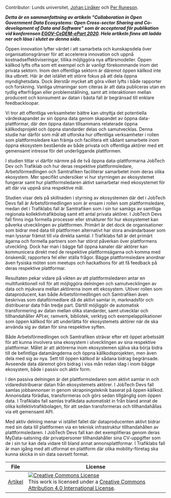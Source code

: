Contributor: Lunds universitet, [Johan Linåker](http://cs.lth.se/johan-linaker/) och [Per Runeson](http://cs.lth.se/per-runeson/).

***Detta är en sammanfattning av artikeln "Collaboration in Open Government Data Ecosystems: Open Cross-sector Sharing and Co-development of Data and Software" som är accepterad för publikation vid konferensen 
[EGOV-CeDEM-ePart 2020](http://dgsociety.org/egov-2020/). Hela artikeln finns att ladda ner och läsa i slutet av denna sida.***

Öppen innovation lyfter värdet i att samarbeta och kunskapsdela över organisationsgränser för att accelerera innovation och uppnå kostnadseffektiviseringar, tillika möjliggöra nya affärsmodeller. Öppen källkod lyfts ofta som ett exempel och är vanligt förekommande inom det privata sektorn. Inom den offentliga sektorn är däremot öppen källkod inte lika utbrett. Här är det istället ett större fokus på att dela öppna myndighetsdata. Dock återstår mycket att göra vilket lyfts i både rapporter och forskning. Vanliga utmaningar som citeras är att data publiceras utan en tydlig efterfrågan eller problemställning, samt att interaktionen mellan producent och konsument av datan i bästa fall är begränsad till enklare feedbackloopar.

Vi tror att offentliga verksamheter bättre kan utnyttja det potentiella värdeskapandet av sin öppna data genom skapandet av öppna data-plattformar, där den öppna datan tillsammans relaterade öppna källkodsprojekt och öppna standarder delas och samutvecklas. Denna studie har därför som mål att utforska hur offentliga verksamheter i rollen som plattformsledare kan främja och facilitera ett sådant samarbete inom öppna ekosystem bestående av både privata och offentliga aktörer med ett gemensamt intresse för det underliggande plattformen.

I studien tittar vi därför närmre på de två öppna data-plattformarna JobTech Dev och Trafiklab och hur deras respektive plattformsledare, Arbetsförmedlingen och Samtrafiken faciliterar samarbetet inom deras olika ekosystem. Mer specifikt undersöker vi hur styrningen av ekosystemet fungerar samt hur plattformsledaren aktivt samarbetar med ekosystemet för att där via uppnå sina respektive mål.

Studien visar dels på skillnaden i styrning av ekosystemen där det i JobTech Devs fall är Arbetsförmedlingen som är ensam i rollen som plattformsledare, medan det i Trafiklabs fall är Samtrafiken som i sin tur samägs av samtliga regionala kollektivtrafikbolag samt ett antal privata aktörer. I JobTech Devs fall finns inga formella processer eller strukturer för hur ekosystemet kan påverka utvecklingen av plattformen. Primärt är det dock de organisationer som bidrar med data till plattformen alternativt har stora användarbaser som man lyssnar främst till via direkta samtal. I Trafiklabs fall är det primärt ägarna och formella partners som har störst påverkan över plattformens utveckling. Dock har man i bägge fall öppna kanaler där aktörer kan kommunicera direkt med de respektive plattformsägarna och komma med önskemål, rapportera fel eller ställa frågor. Bägge plattformsledare anordnar även fysiska möten som meetups och hackathons för att få feedback på deras respektive plattformar.

Resultaten pekar vidare på vikten av att plattformsledaren antar en multifunktionell roll för att möjliggöra delningen och samutvecklingen av data och mjukvara mellan aktörerna inom ett ekosystem. Utöver rollen som dataproducent, kan både Arbetsförmedlingen och Samtrafiken även beskrivas som dataförmedlare då de aktivt samlar in, marknadsför och distribuerar data från tredje part. Därtill möjliggör de automatisk transformering av datan mellan olika standarder, samt utvecklar och tillhandahåller API:er, ramverk, bibliotek, verktyg och exempelapplikationer som öppen källkod för att underlätta för ekosystemets aktörer när de ska använda sig av datan för sina respektive syften.

Både Arbetsförmedlingen och Samtrafiken strävar efter ett öppet arbetssätt för att kunna involvera sina ekosystem i utvecklingen av sina respektive plattformar. Målet är att aktörerna inom ekosystemen själva ska börja bidra till de befintliga datamängderna och öppna källkodsprojekten, men även dela med sig av nya. Sett till öppen källkod är sådana bidrag begränsade. Avseende data däremot görs bidrag i viss mån redan idag i inom bägge ekosystem, både i passiv och aktiv form.

I den passiva delningen är det plattformsledaren som aktivt samlar in och vidaredistribuerar datan från ekosystemets aktörer. I JobTech Devs fall samlas jobbannonser in genom skrapningsteknik baserat på öppen källkod. Annonsdata förädlas, transformeras och görs sedan tillgänglig som öppen data. I Trafiklabs fall samlas trafikdata automatiskt in från bland annat de olika kollektivtrafikbolagen, för att sedan transformeras och tillhandahållas via ett gemensamt API.

Med aktiv delning menar vi istället fallet där dataproducenten aktivt bidrar med sin data till plattformen via en teknisk infrastruktur tillhandahållen av plattformsledaren. I JobTech Devs fall kan det exemplifieras genom deras MyData-satsning där privatpersoner tillhandahåller sina CV-uppgifter som de i sin tur kan dela vidare till bland annat annonsplattformar. I Trafiklabs fall är man igång med att utformat en plattform där olika mobility-företag ska kunna skicka in sin data oavsett format.

| File | License |
| ------ | ------ |
| [Artikel](uploads/4906d174106904b8902edf792092c0e7/EGOV2020.pdf) |  <a rel="license" href="http://creativecommons.org/licenses/by/4.0/"><img alt="Creative Commons License" style="border-width:0" src="https://i.creativecommons.org/l/by/4.0/88x31.png" /></a><br />This work is licensed under a <a rel="license" href="http://creativecommons.org/licenses/by/4.0/">Creative Commons Attribution 4.0 International License</a>. |


